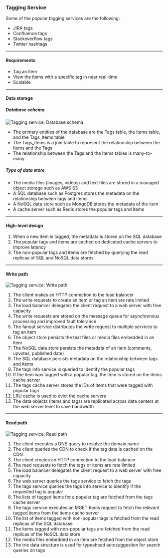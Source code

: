 
### Tagging Service

Some of the popular tagging services are the following:

- JIRA tags
- Confluence tags
- Stackoverflow tags
- Twitter hashtags

---

#### Requirements

- Tag an item
- View the items with a specific tag in near real-time
- Scalable

---

#### Data storage

##### Database schema

<image src="imgs/tagging-service-db-schema.png" alt="Tagging service; Database schema" caption="Tagging service; Database schema" >

- The primary entities of the database are the Tags table, the Items table, and the Tags_Items table
- The Tags_Items is a join table to represent the relationship between the Items and the Tags
- The relationship between the Tags and the Items tables is many-to-many

##### Type of data store

- The media files (images, videos) and text files are stored in a managed object storage such as AWS S3
- A SQL database such as Postgres stores the metadata on the relationship between tags and items
- A NoSQL data store such as MongoDB stores the metadata of the item
- A cache server such as Redis stores the popular tags and items

---

#### High-level design

1. When a new item is tagged, the metadata is stored on the SQL database
2. The popular tags and items are cached on dedicated cache servers to improve latency
3. The non-popular tags and items are fetched by querying the read replicas of SQL and NoSQL data stores

---

#### Write path

<image src="imgs/tagging-service-write-path.png" alt="Tagging service; Write path" caption="Tagging service; Write path" >

1. The client makes an HTTP connection to the load balancer
2. The write requests to create an item or tag an item are rate limited
3. The load balancer delegates the client request to a web server with free capacity
4. The write requests are stored on the message queue for asynchronous processing and improved fault tolerance
5. The fanout service distributes the write request to multiple services to tag an item
6. The object store persists the text files or media files embedded in an item
7. The NoSQL data store persists the metadata of an item (comments, upvotes, published date)
8. The SQL database persists metadata on the relationship between tags and items
9. The tags info service is queried to identify the popular tags
10. If the item was tagged with a popular tag, the item is stored on the items cache server
11. The tags cache server stores the IDs of items that were tagged with popular tags
12. LRU cache is used to evict the cache servers
13. The data objects (items and tags) are replicated across data centers at the web server level to save bandwidth

---

#### Read path

<image src="imgs/tagging-service-read-path.png" alt="Tagging service; Read path" caption="Tagging service; Read path" >

1. The client executes a DNS query to resolve the domain name
2. The client queries the CDN to check if the tag data is cached on the CDN
3. The client creates an HTTP connection to the load balancer
4. The read requests to fetch the tags or items are rate limited
5. The load balancer delegates the client request to a web server with free capacity
6. The web server queries the tags service to fetch the tags
7. The tags service queries the tags info service to identify if the requested tag is popular
8. The lists of tagged items for a popular tag are fetched from the tags cache server
9. The tags service executes an MGET Redis request to fetch the relevant tagged items from the items cache server
10. The list of items tagged with non-popular tags is fetched from the read replicas of the SQL database
11. The items tagged with non-popular tags are fetched from the read replicas of the NoSQL data store
12. The media files embedded in an item are fetched from the object store
13. The trie data structure is used for typeahead autosuggestion for search queries on tags
